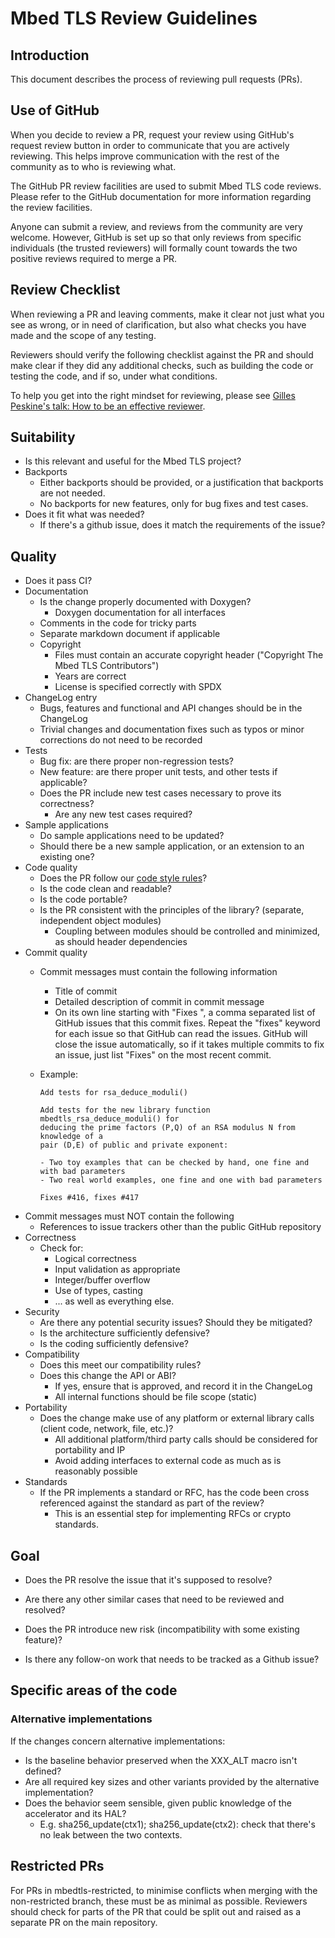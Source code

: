 # Mbed TLS Review Guidelines

## Introduction

This document describes the process of reviewing pull requests (PRs).

## Use of GitHub

When you decide to review a PR, request your review using GitHub's request review button in order to communicate that you are actively reviewing. This helps improve communication with the rest of the community as to who is reviewing what.

The GitHub PR review facilities are used to submit Mbed TLS code reviews. Please refer to the GitHub documentation for more information regarding the review facilities.

Anyone can submit a review, and reviews from the community are very welcome. However, GitHub is set up so that only reviews from specific individuals (the trusted reviewers) will formally count towards the two positive reviews required to merge a PR.

## Review Checklist

When reviewing a PR and leaving comments, make it clear not just what you see as wrong, or in need of clarification, but also what checks you have made and the scope of any testing.

Reviewers should verify the following checklist against the PR and should make clear if they did any additional checks, such as building the code or testing the code, and if so, under what conditions.

To help you get into the right mindset for reviewing, please see [Gilles Peskine's talk: How to be an effective reviewer](<How to be an effective Mbed TLS reviewer.pdf>).

## Suitability

* Is this relevant and useful for the Mbed TLS project?
* Backports
  * Either backports should be provided, or a justification that backports are not needed.
  * No backports for new features, only for bug fixes and test cases.
* Does it fit what was needed?
  * If there's a github issue, does it match the requirements of the issue?

## Quality

* Does it pass CI?
* Documentation
  * Is the change properly documented with Doxygen?
     * Doxygen documentation for all interfaces
  * Comments in the code for tricky parts
  * Separate markdown document if applicable
  * Copyright
    * Files must contain an accurate copyright header ("Copyright The Mbed TLS Contributors")
    * Years are correct
    * License is specified correctly with SPDX
* ChangeLog entry
  * Bugs, features and functional and API changes should be in the ChangeLog
  * Trivial changes and documentation fixes such as typos or minor corrections do not need to be recorded
* Tests
  * Bug fix: are there proper non-regression tests?
  * New feature: are there proper unit tests, and other tests if applicable?
  * Does the PR include new test cases necessary to prove its correctness?
    * Are any new test cases required?
* Sample applications
  * Do sample applications need to be updated?
  * Should there be a new sample application, or an extension to an existing one?
* Code quality
  * Does the PR follow our [code style rules](/kb/development/mbedtls-coding-standards.md)?
  * Is the code clean and readable?
  * Is the code portable?
  * Is the PR consistent with the principles of the library? (separate, independent object modules)
    * Coupling between modules should be controlled and minimized, as should header dependencies
* Commit quality
  * Commit messages must contain the following information
    * Title of commit
    * Detailed description of commit in commit message
    * On its own line starting with "Fixes ", a comma separated list of GitHub issues that this commit fixes. Repeat the "fixes" keyword for each issue so that GitHub can read the issues. GitHub will close the issue automatically, so if it takes multiple commits to fix an issue, just list "Fixes" on the most recent commit.
  * Example:

        Add tests for rsa_deduce_moduli()

        Add tests for the new library function mbedtls_rsa_deduce_moduli() for
        deducing the prime factors (P,Q) of an RSA modulus N from knowledge of a
        pair (D,E) of public and private exponent:

        - Two toy examples that can be checked by hand, one fine and with bad parameters
        - Two real world examples, one fine and one with bad parameters

        Fixes #416, fixes #417
* Commit messages must NOT contain the following
  * References to issue trackers other than the public GitHub repository 
* Correctness
  * Check for:
    * Logical correctness
    * Input validation as appropriate
    * Integer/buffer overflow
    * Use of types, casting
    * ... as well as everything else.
* Security
  * Are there any potential security issues? Should they be mitigated?
  * Is the architecture sufficiently defensive?
  * Is the coding sufficiently defensive?
* Compatibility
  * Does this meet our compatibility rules?
  * Does this change the API or ABI?
    * If yes, ensure that is approved, and record it in the ChangeLog
    * All internal functions should be file scope (static)
* Portability
  * Does the change make use of any platform or external library calls (client code, network, file, etc.)?
    * All additional platform/third party calls should be considered for portability and IP
    * Avoid adding interfaces to external code as much as is reasonably possible
* Standards
  * If the PR implements a standard or RFC, has the code been cross referenced against the standard as part of the review?
    * This is an essential step for implementing RFCs or crypto standards.

## Goal

* Does the PR resolve the issue that it's supposed to resolve?

* Are there any other similar cases that need to be reviewed and resolved?

* Does the PR introduce new risk (incompatibility with some existing feature)?

* Is there any follow-on work that needs to be tracked as a Github issue?

## Specific areas of the code

### Alternative implementations

If the changes concern alternative implementations:
* Is the baseline behavior preserved when the XXX_ALT macro isn't defined?
* Are all required key sizes and other variants provided by the alternative implementation?
* Does the behavior seem sensible, given public knowledge of the accelerator and its HAL?
   * E.g. sha256_update(ctx1); sha256_update(ctx2): check that there's no leak between the two contexts.


## Restricted PRs

For PRs in mbedtls-restricted, to minimise conflicts when merging with the non-restricted branch, these must be as minimal as possible. Reviewers should check for parts of the PR that could be split out and raised as a separate PR on the main repository.
